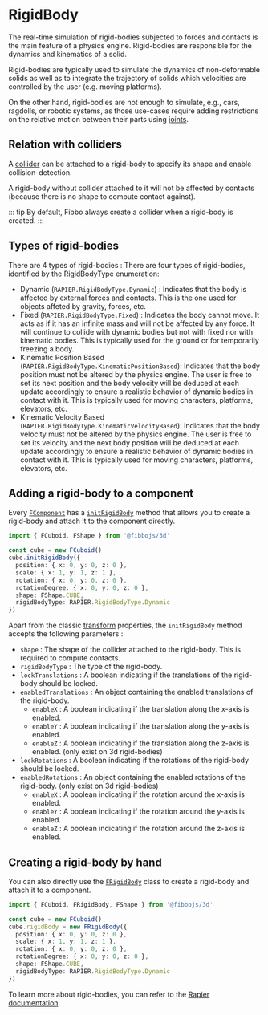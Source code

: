 # RigidBody

The real-time simulation of rigid-bodies subjected to forces and contacts is the main feature of a physics engine. Rigid-bodies are responsible for the dynamics and kinematics of a solid.

Rigid-bodies are typically used to simulate the dynamics of non-deformable solids as well as to integrate the trajectory of solids which velocities are controlled by the user (e.g. moving platforms).

On the other hand, rigid-bodies are not enough to simulate, e.g., cars, ragdolls, or robotic systems, as those use-cases require adding restrictions on the relative motion between their parts using [joints](/guide/physics/joints).

## Relation with colliders

A [collider](/guide/physics/colliders) can be attached to a rigid-body to specify its shape and enable collision-detection.

A rigid-body without collider attached to it will not be affected by contacts (because there is no shape to compute contact against).

::: tip
By default, Fibbo always create a collider when a rigid-body is created.
:::

## Types of rigid-bodies

There are 4 types of rigid-bodies :
There are four types of rigid-bodies, identified by the RigidBodyType enumeration:

- Dynamic (`RAPIER.RigidBodyType.Dynamic`) : Indicates that the body is affected by external forces and contacts. This is the one used for objects affeted by gravity, forces, etc.
- Fixed (`RAPIER.RigidBodyType.Fixed`) : Indicates the body cannot move. It acts as if it has an infinite mass and will not be affected by any force. It will continue to collide with dynamic bodies but not with fixed nor with kinematic bodies. This is typically used for the ground or for temporarily freezing a body.
- Kinematic Position Based (`RAPIER.RigidBodyType.KinematicPositionBased`): Indicates that the body position must not be altered by the physics engine. The user is free to set its next position and the body velocity will be deduced at each update accordingly to ensure a realistic behavior of dynamic bodies in contact with it. This is typically used for moving characters, platforms, elevators, etc.
- Kinematic Velocity Based (`RAPIER.RigidBodyType.KinematicVelocityBased`): Indicates that the body velocity must not be altered by the physics engine. The user is free to set its velocity and the next body position will be deduced at each update accordingly to ensure a realistic behavior of dynamic bodies in contact with it. This is typically used for moving characters, platforms, elevators, etc.

## Adding a rigid-body to a component

Every [`FComponent`](/api/core/classes/FComponent) has a [`initRigidBody`](/api/3d/classes/FComponent#initrigidbody) method that allows you to create a rigid-body and attach it to the component directly.

```typescript
import { FCuboid, FShape } from '@fibbojs/3d'

const cube = new FCuboid()
cube.initRigidBody({
  position: { x: 0, y: 0, z: 0 },
  scale: { x: 1, y: 1, z: 1 },
  rotation: { x: 0, y: 0, z: 0 },
  rotationDegree: { x: 0, y: 0, z: 0 },
  shape: FShape.CUBE,
  rigidBodyType: RAPIER.RigidBodyType.Dynamic
})
```

Apart from the classic [transform](/guide/core/transforms) properties, the `initRigidBody` method accepts the following parameters :
- `shape` : The shape of the collider attached to the rigid-body. This is required to compute contacts.
- `rigidBodyType` : The type of the rigid-body.
- `lockTranslations` : A boolean indicating if the translations of the rigid-body should be locked.
- `enabledTranslations` : An object containing the enabled translations of the rigid-body.
  - `enableX` : A boolean indicating if the translation along the x-axis is enabled.
  - `enableY` : A boolean indicating if the translation along the y-axis is enabled.
  - `enableZ` : A boolean indicating if the translation along the z-axis is enabled. (only exist on 3d rigid-bodies)
- `lockRotations` : A boolean indicating if the rotations of the rigid-body should be locked.
- `enabledRotations` : An object containing the enabled rotations of the rigid-body. (only exist on 3d rigid-bodies)
  - `enableX` : A boolean indicating if the rotation around the x-axis is enabled.
  - `enableY` : A boolean indicating if the rotation around the y-axis is enabled.
  - `enableZ` : A boolean indicating if the rotation around the z-axis is enabled.

## Creating a rigid-body by hand

You can also directly use the [`FRigidBody`](/api/3d/classes/FRigidBody) class to create a rigid-body and attach it to a component.

```typescript
import { FCuboid, FRigidBody, FShape } from '@fibbojs/3d'

const cube = new FCuboid()
cube.rigidBody = new FRigidBody({
  position: { x: 0, y: 0, z: 0 },
  scale: { x: 1, y: 1, z: 1 },
  rotation: { x: 0, y: 0, z: 0 },
  rotationDegree: { x: 0, y: 0, z: 0 },
  shape: FShape.CUBE,
  rigidBodyType: RAPIER.RigidBodyType.Dynamic
})
```

To learn more about rigid-bodies, you can refer to the [Rapier documentation](https://rapier.rs/docs/user_guides/javascript/rigid_bodies).
